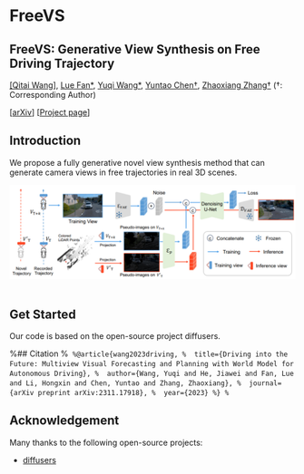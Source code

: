 # FreeVS
## FreeVS: Generative View Synthesis on Free Driving Trajectory
[[Qitai Wang]](https://github.com/esdolo), [Lue Fan*](https://lue.fan/), [Yuqi Wang*](https://robertwyq.github.io/), [Yuntao Chen†](https://scholar.google.com/citations?user=iLOoUqIAAAAJ), [Zhaoxiang Zhang†](https://zhaoxiangzhang.net/)
(†: Corresponding Author)

[[arXiv](https://arxiv.org/abs/2311.17918)] [[Project page](https://drive-wm.github.io/)]

## Introduction
We propose a fully generative novel view synthesis method that can generate camera views in free trajectories in real 3D scenes.
<div align="center">
  <img src="FreeVS_pipeline.png" width="800"/>
</div><br/>

## Get Started
Our code is based on the open-source project diffusers.

%## Citation
%```
%@article{wang2023driving,
%  title={Driving into the Future: Multiview Visual Forecasting and Planning with World Model for Autonomous Driving},
%  author={Wang, Yuqi and He, Jiawei and Fan, Lue and Li, Hongxin and Chen, Yuntao and Zhang, Zhaoxiang},
%  journal={arXiv preprint arXiv:2311.17918},
%  year={2023}
%}
%```

## Acknowledgement 
Many thanks to the following open-source projects:
* [diffusers](https://github.com/huggingface/diffusers)
